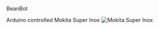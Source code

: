 BeanBot

Arduino controlled Mokita Super Inox
![Mokita Super Inox](http://chevalierforget.com/beanbot/mokita.jpg)
